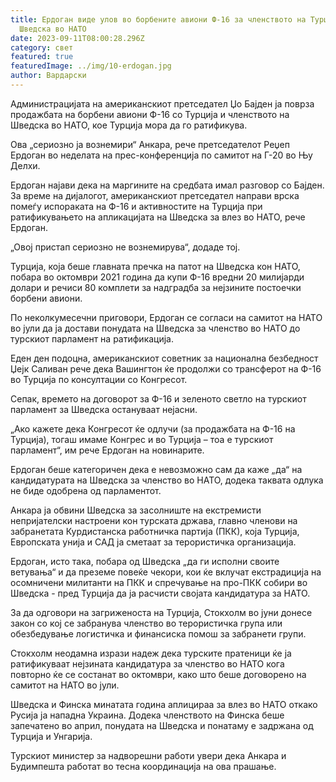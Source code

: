 ```yaml
---
title: Ердоган виде улов во борбените авиони Ф-16 за членството на Турција и
  Шведска во НАТО
date: 2023-09-11T08:00:28.296Z
category: свет
featured: true
featuredImage: ../img/10-erdogan.jpg
author: Вардарски
---
```

Администрацијата на американскиот претседател Џо Бајден ја поврза продажбата на борбени авиони Ф-16 со Турција и членството на Шведска во НАТО, кое Турција мора да го ратификува.

Ова „сериозно ја вознемири“ Анкара, рече претседателот Реџеп Ердоган во неделата на прес-конференција по самитот на Г-20 во Њу Делхи.

Ердоган најави дека на маргините на средбата имал разговор со Бајден. За време на дијалогот, американскиот претседател направи врска помеѓу испораката на Ф-16 и активностите на Турција при ратификувањето на апликацијата на Шведска за влез во НАТО, рече Ердоган.

„Овој пристап сериозно не вознемирува“, додаде тој.

Турција, која беше главната пречка на патот на Шведска кон НАТО, побара во октомври 2021 година да купи Ф-16 вредни 20 милијарди долари и речиси 80 комплети за надградба за нејзините постоечки борбени авиони.

По неколкумесечни приговори, Ердоган се согласи на самитот на НАТО во јули да ја достави понудата на Шведска за членство во НАТО до турскиот парламент на ратификација.

Еден ден подоцна, американскиот советник за национална безбедност Џејк Саливан рече дека Вашингтон ќе продолжи со трансферот на Ф-16 во Турција по консултации со Конгресот.

Сепак, времето на договорот за Ф-16 и зеленото светло на турскиот парламент за Шведска остануваат нејасни.

„Ако кажете дека Конгресот ќе одлучи (за продажбата на Ф-16 на Турција), тогаш имаме Конгрес и во Турција – тоа е турскиот парламент“, им рече Ердоган на новинарите.

Ердоган беше категоричен дека е невозможно сам да каже „да“ на кандидатурата на Шведска за членство во НАТО, додека таквата одлука не биде одобрена од парламентот.

Анкара ја обвини Шведска за засолниште на екстремисти непријателски настроени кон турската држава, главно членови на забранетата Курдистанска работничка партија (ПКК), која Турција, Европската унија и САД ја сметаат за терористичка организација.

Ердоган, исто така, побара од Шведска „да ги исполни своите ветувања“ и да преземе повеќе чекори, кои ќе вклучат екстрадиција на осомничени милитанти на ПКК и спречување на про-ПКК собири во Шведска - пред Турција да ја расчисти својата кандидатура за НАТО.

За да одговори на загриженоста на Турција, Стокхолм во јуни донесе закон со кој се забранува членство во терористичка група или обезбедување логистичка и финансиска помош за забранети групи.

Стокхолм неодамна изрази надеж дека турските пратеници ќе ја ратификуваат нејзината кандидатура за членство во НАТО кога повторно ќе се состанат во октомври, како што беше договорено на самитот на НАТО во јули.

Шведска и Финска минатата година аплицираа за влез во НАТО откако Русија ја нападна Украина. Додека членството на Финска беше запечатено во април, понудата на Шведска и понатаму е задржана од Турција и Унгарија.

Турскиот министер за надворешни работи увери дека Анкара и Будимпешта работат во тесна координација на ова прашање.